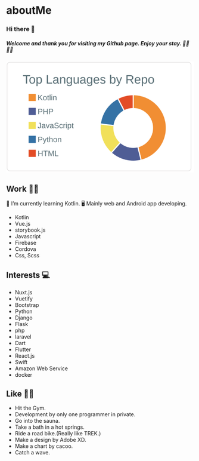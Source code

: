 # aboutMe

###  Hi there 👋

##### Welcome and thank you for visiting my Github page. Enjoy your stay. 🚴‍♂️ 🧖‍♂️


[![](https://raw.githubusercontent.com/soregashi-27/aboutMe/main/profile-summary-card-output/default/1-repos-per-language.svg)](https://github.com/vn7n24fzkq/github-profile-summary-cards)


## Work 💁‍♂️
🌱 I’m currently learning Kotlin.
🖥 Mainly web and Android app developing.

- Kotlin
- Vue.js
- storybook.js
- Javascript
- Firebase
- Cordova
- Css, Scss


## Interests 💻
- Nuxt.js
- Vuetify
- Bootstrap
- Python
- Django
- Flask
- php
- laravel
- Dart
- Flutter
- React.js
- Swift
- Amazon Web Service
- docker


## Like 🏋️‍♂️
- Hit the Gym.
- Development by only one programmer in private.
- Go into the sauna.
- Take a bath in a hot springs.
- Ride a road bike.(Really like TREK.)
- Make a design by Adobe XD.
- Make a chart by cacoo.
- Catch a wave.

